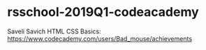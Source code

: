 # rsschool-2019Q1-codeacademy
Saveli Savich
HTML CSS Basics: https://www.codecademy.com/users/Bad_mouse/achievements